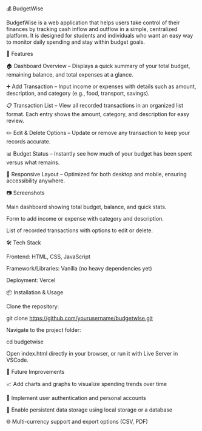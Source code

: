 💰 BudgetWise

BudgetWise is a web application that helps users take control of their finances by tracking cash inflow and outflow in a simple, centralized platform. It is designed for students and individuals who want an easy way to monitor daily spending and stay within budget goals.

🚀 Features

🏠 Dashboard Overview – Displays a quick summary of your total budget, remaining balance, and total expenses at a glance.

➕ Add Transaction – Input income or expenses with details such as amount, description, and category (e.g., food, transport, savings).

📋 Transaction List – View all recorded transactions in an organized list format. Each entry shows the amount, category, and description for easy review.

✏️ Edit & Delete Options – Update or remove any transaction to keep your records accurate.

📊 Budget Status – Instantly see how much of your budget has been spent versus what remains.

📱 Responsive Layout – Optimized for both desktop and mobile, ensuring accessibility anywhere.

📷 Screenshots

Main dashboard showing total budget, balance, and quick stats.

Form to add income or expense with category and description.

List of recorded transactions with options to edit or delete.

🛠️ Tech Stack

Frontend: HTML, CSS, JavaScript

Framework/Libraries: Vanilla (no heavy dependencies yet)

Deployment: Vercel

📦 Installation & Usage

Clone the repository:

git clone https://github.com/yourusername/budgetwise.git

Navigate to the project folder:

cd budgetwise

Open index.html directly in your browser, or run it with Live Server in VSCode.

🌟 Future Improvements

📈 Add charts and graphs to visualize spending trends over time

🔑 Implement user authentication and personal accounts

💾 Enable persistent data storage using local storage or a database

🌐 Multi-currency support and export options (CSV, PDF)
